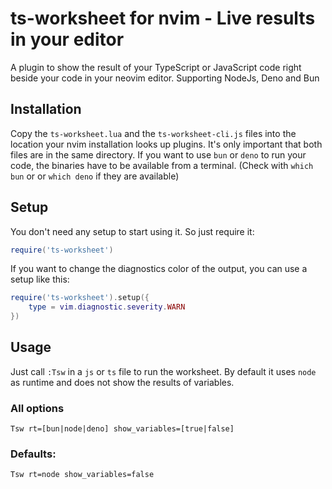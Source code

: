 # ts-worksheet for nvim - Live results in your editor

A plugin to show the result of your TypeScript or JavaScript code right beside your code in your neovim editor. Supporting NodeJs, Deno and Bun

## Installation
Copy the `ts-worksheet.lua` and the `ts-worksheet-cli.js` files into the location your nvim installation looks up plugins. It's only important that both files are in the same directory.
If you want to use `bun` or `deno` to run your code, the binaries have to be available from a terminal. (Check with `which bun` or or `which deno` if they are available)
## Setup
You don't need any setup to start using it. So just require it:
```lua
require('ts-worksheet')
```

If you want to change the diagnostics color of the output, you can use a setup like this:
```lua
require('ts-worksheet').setup({
    type = vim.diagnostic.severity.WARN
})
```

## Usage
Just call `:Tsw` in a `js` or `ts` file to run the worksheet. By default it uses `node` as runtime and does not show the results of variables.

### All options
`Tsw rt=[bun|node|deno] show_variables=[true|false]`

### Defaults:
`Tsw rt=node show_variables=false`
